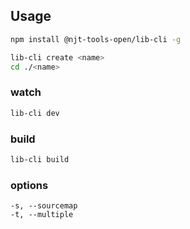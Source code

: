 ## Usage

```sh
npm install @njt-tools-open/lib-cli -g

lib-cli create <name>
cd ./<name>
```

### watch

```sh
lib-cli dev
```

### build

```sh
lib-cli build
```

### options

```
-s, --sourcemap
-t, --multiple
```
